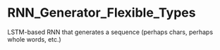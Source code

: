 # RNN_Generator_Flexible_Types
LSTM-based RNN that generates a sequence (perhaps chars, perhaps whole words, etc.)

